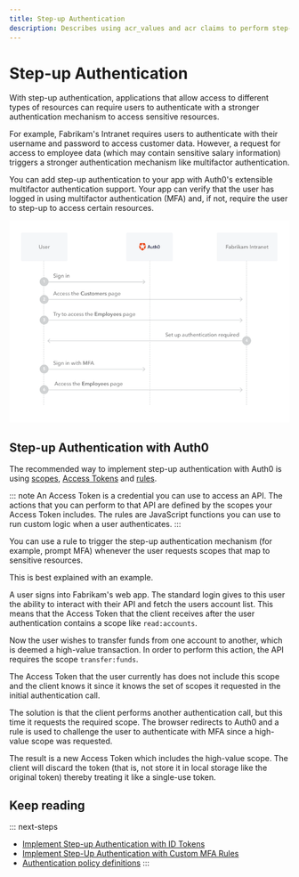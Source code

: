 ```yaml
---
title: Step-up Authentication
description: Describes using acr_values and acr claims to perform step-up authentication with Auth0
---
```

# Step-up Authentication

With step-up authentication, applications that allow access to different types of resources can require users to authenticate with a stronger authentication mechanism to access sensitive resources.

For example, Fabrikam's Intranet requires users to authenticate with their username and password to access customer data. However, a request for access to employee data (which may contain sensitive salary information) triggers a stronger authentication mechanism like multifactor authentication.

You can add step-up authentication to your app with Auth0's extensible multifactor authentication support. Your app can verify that the user has logged in using multifactor authentication (MFA) and, if not, require the user to step-up to access certain resources.

![Step-up flow](/media/articles/mfa/step-up-flow.png)

## Step-up Authentication with Auth0

The recommended way to implement step-up authentication with Auth0 is using [scopes](/scopes), [Access Tokens](/tokens/access-token) and [rules](/rules).

::: note
An Access Token is a credential you can use to access an API. The actions that you can perform to that API are defined by the scopes your Access Token includes. The rules are JavaScript functions you can use to run custom logic when a user authenticates.
:::

You can use a rule to trigger the step-up authentication mechanism (for example, prompt MFA) whenever the user requests scopes that map to sensitive resources.

This is best explained with an example.

A user signs into Fabrikam's web app. The standard login gives to this user the ability to interact with their API and fetch the users account list. This means that the Access Token that the client receives after the user authentication contains a scope like `read:accounts`.

Now the user wishes to transfer funds from one account to another, which is deemed a high-value transaction. In order to perform this action, the API requires the scope `transfer:funds`.

The Access Token that the user currently has does not include this scope and the client knows it since it knows the set of scopes it requested in the initial authentication call.

The solution is that the client performs another authentication call, but this time it requests the required scope. The browser redirects to Auth0 and a rule is used to challenge the user to authenticate with MFA since a high-value scope was requested.

The result is a new Access Token which includes the high-value scope. The client will discard the token (that is, not store it in local storage like the original token) thereby treating it like a single-use token.

## Keep reading

::: next-steps
* [Implement Step-up Authentication with ID Tokens](/multifactor-authentication/developer/mfa-from-id-token)
* [Implement Step-Up Authentication with Custom MFA Rules](/multifactor-authentication/custom-mfa-rules)
* [Authentication policy definitions](http://openid.net/specs/openid-provider-authentication-policy-extension-1_0.html#rfc.section.4)
:::
